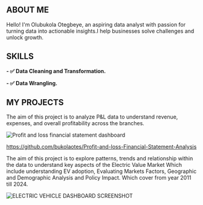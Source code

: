 
## ABOUT ME

Hello! I'm Olubukola Otegbeye, an aspiring data analyst with passion for turning data into actionable insights.I help businesses solve challenges and unlock growth.

## SKILLS

**- ✅ Data Cleaning and Transformation.**

**- ✅ Data Wrangling.**


## MY PROJECTS

The aim  of this project is to analyze P&L data to understand revenue, expenses, and overall profitability across the branches.

![Profit and loss financial statement dashboard](https://github.com/user-attachments/assets/5e01c10d-571e-4254-a34f-76f22a204fab)

https://github.com/bukolaotes/Profit-and-loss-Financial-Statement-Analysis


The aim of this project is to explore patterns, trends and relationship within the data to understand key aspects of the Electric Value Market Which include understanding EV adoption, Evaluating Markets Factors, Geographic and Demographic Analysis and Policy Impact. Which cover from year 2011 till 2024.

![ELECTRIC VEHICLE DASHBOARD SCREENSHOT](https://github.com/user-attachments/assets/8b75c94d-2f39-4127-a9ab-4a41c68683b0)


